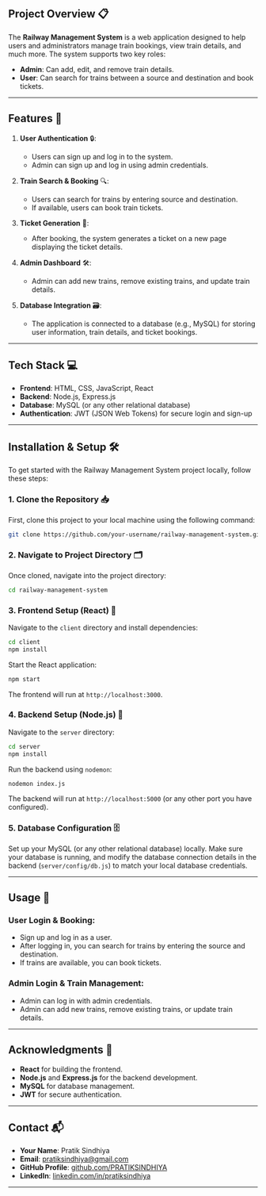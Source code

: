 ## Project Overview 📋
The **Railway Management System** is a web application designed to help users and administrators manage train bookings, view train details, and much more. The system supports two key roles:
- **Admin**: Can add, edit, and remove train details.
- **User**: Can search for trains between a source and destination and book tickets.

---

## Features 🌟
1. **User Authentication** 🔒:
   - Users can sign up and log in to the system.
   - Admin can sign up and log in using admin credentials.

2. **Train Search & Booking** 🔍:
   - Users can search for trains by entering source and destination.
   - If available, users can book train tickets.

3. **Ticket Generation** 🎫:
   - After booking, the system generates a ticket on a new page displaying the ticket details.

4. **Admin Dashboard** 🛠️:
   - Admin can add new trains, remove existing trains, and update train details.

5. **Database Integration** 🗃️:
   - The application is connected to a database (e.g., MySQL) for storing user information, train details, and ticket bookings.

---

## Tech Stack 💻
- **Frontend**: HTML, CSS, JavaScript, React
- **Backend**: Node.js, Express.js
- **Database**: MySQL (or any other relational database)
- **Authentication**: JWT (JSON Web Tokens) for secure login and sign-up

---

## Installation & Setup 🛠️

To get started with the Railway Management System project locally, follow these steps:

### 1. **Clone the Repository** 📥
First, clone this project to your local machine using the following command:
```bash
git clone https://github.com/your-username/railway-management-system.git
```

### 2. **Navigate to Project Directory** 🗂️
Once cloned, navigate into the project directory:
```bash
cd railway-management-system
```

### 3. **Frontend Setup (React)** 🚀
Navigate to the `client` directory and install dependencies:
```bash
cd client
npm install
```
Start the React application:
```bash
npm start
```
The frontend will run at `http://localhost:3000`.

### 4. **Backend Setup (Node.js)** 🔧
Navigate to the `server` directory:
```bash
cd server
npm install
```
Run the backend using `nodemon`:
```bash
nodemon index.js
```
The backend will run at `http://localhost:5000` (or any other port you have configured).

### 5. **Database Configuration** 🗄️
Set up your MySQL (or any other relational database) locally. Make sure your database is running, and modify the database connection details in the backend (`server/config/db.js`) to match your local database credentials.

---

## Usage 📝

### **User Login & Booking**:
- Sign up and log in as a user.
- After logging in, you can search for trains by entering the source and destination.
- If trains are available, you can book tickets.

### **Admin Login & Train Management**:
- Admin can log in with admin credentials.
- Admin can add new trains, remove existing trains, or update train details.

---

## Acknowledgments 🙏
- **React** for building the frontend.
- **Node.js** and **Express.js** for the backend development.
- **MySQL** for database management.
- **JWT** for secure authentication.

---

## Contact 📬
- **Your Name**: Pratik Sindhiya
- **Email**: [pratiksindhiya@gmail.com](mailto:pratiksindhiya@gmail.com)
- **GitHub Profile**: [github.com/PRATIKSINDHIYA](https://github.com/PRATIKSINDHIYA)
- **LinkedIn**: [linkedin.com/in/pratiksindhiya](https://www.linkedin.com/in/pratiksindhiya/)

---

